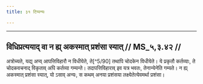 ```yaml
---
title: ३१ टिप्पन्यः

---
```


[^5/87]: E2: te

[^5/88]: E2: gavādiṣu

[^5/89]: E2: 5,161; E6: 2,95

____________________________________________


## विधिप्रत्ययाद् वा न ह्य् अकस्मात् प्रशंसा स्यात् // MS_५,३.४२ //

अत्रोच्यते, यद्य् अप्य् आपत्तिविहारौ न विधीयेते, ते[^5/90] तथापि चोदकेन विधीयेते। ये प्रकृतौ कर्तव्याः, ते चोदकवचनाद् विकृताव् अपि कर्तव्या गम्यन्ते। तदापत्तिविहाराव् इव यत्र भवतः, तेनान्येनेति गम्यते। न ह्य् अकस्मात् प्रशंसा स्यात्, यो ऽसाव् अन्यः, स कथम् अनया प्रशंसया लक्ष्येतेत्येवमर्था प्रशंसा।

